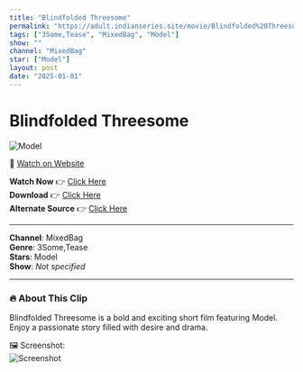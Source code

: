 ```yaml
---
title: "Blindfolded Threesome"
permalink: "https://adult.indianseries.site/movie/Blindfolded%20Threesome"
tags: ["3Some,Tease", "MixedBag", "Model"]
show: ""
channel: "MixedBag"
star: ["Model"]
layout: post
date: "2025-01-01"
---
```


# Blindfolded Threesome

![Model](https://shorts.desisins.com/wp-content/uploads/2024/03/inde.jpg)

🔗 [Watch on Website](https://adult.indianseries.site/movie/Blindfolded%20Threesome)

**Watch Now** 👉 [Click Here](https://adult.indianseries.site/movie/Blindfolded%20Threesome)  
**Download** 👉 [Click Here](https://adult.indianseries.site/movie/Blindfolded%20Threesome)  
**Alternate Source** 👉 [Click Here](https://adult.indianseries.site/movie/Blindfolded%20Threesome)

---

**Channel**: MixedBag  
**Genre**: 3Some,Tease  
**Stars**: Model  
**Show**: *Not specified*

---

### 🔥 About This Clip

Blindfolded Threesome is a bold and exciting short film featuring Model. Enjoy a passionate story filled with desire and drama.
 
🖼️ Screenshot:  
![Screenshot](https://shorts.desisins.com/wp-content/uploads/2024/03/inde.jpg)
